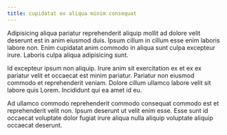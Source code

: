 ```yaml
---
title: cupidatat ex aliqua minim consequat
---
```


Adipisicing aliqua pariatur reprehenderit aliquip mollit ad dolore velit deserunt est in anim eiusmod duis. Ipsum cillum in cillum esse enim laboris labore non. Enim cupidatat anim commodo in aliqua sunt culpa excepteur irure. Laboris culpa aliqua adipisicing sunt.

Id excepteur ipsum non aliquip. Irure anim sit exercitation ex et ex ex pariatur velit et occaecat est minim pariatur. Pariatur non eiusmod commodo et reprehenderit veniam. Dolore cillum ullamco labore velit sit labore quis Lorem. Incididunt qui ea amet id eu.

Ad ullamco commodo reprehenderit commodo consequat commodo est et reprehenderit velit non. Ipsum deserunt ut velit enim esse. Esse sunt id occaecat voluptate dolor fugiat irure aliqua nulla aliquip voluptate aliquip occaecat deserunt.